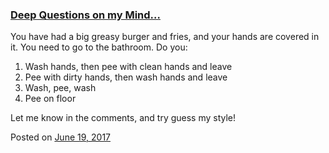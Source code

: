 
### [Deep Questions on my Mind…](https://fazthebro.com/2017/06/19/deep-questions-on-my-mind/)

You have had a big greasy burger and fries, and your hands are covered in it. You need to go to the bathroom. Do you:

1.  Wash hands, then pee with clean hands and leave
2.  Pee with dirty hands, then wash hands and leave
3.  Wash, pee, wash
4.  Pee on floor

Let me know in the comments, and try guess my style!

Posted on [June 19, 2017](https://fazthebro.com/2017/06/19/been-busy-at-work/)
